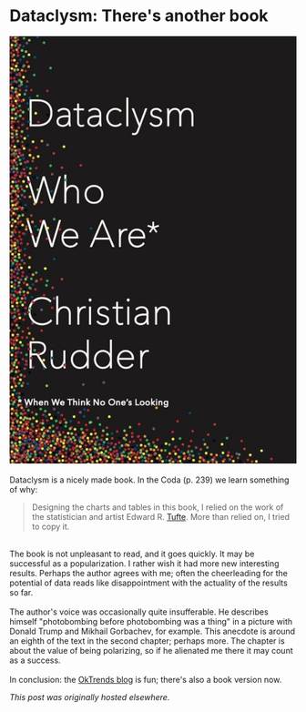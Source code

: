 # Dataclysm: There's another book

<div>
<a href="http://www.amazon.com/Dataclysm-When-Think-Ones-Looking/dp/0385347375"><img class="aligncenter size-medium wp-image-962" src="dataclysm.jpg" alt="dataclysm"></a><br>
<br>
Dataclysm is a nicely made book. In the Coda (p. 239) we learn something of why:<br>
<blockquote>Designing the charts and tables in this book, I relied on the work of the statistician and artist Edward R. <a href="http://www.edwardtufte.com/tufte/">Tufte</a>. More than relied on, I tried to copy it.</blockquote>
<br>
The book is not unpleasant to read, and it goes quickly. It may be successful as a popularization. I rather wish it had more new interesting results. Perhaps the author agrees with me; often the cheerleading for the potential of data reads like disappointment with the actuality of the results so far.<br>
<br>
The author's voice was occasionally quite insufferable. He describes himself "photobombing before photobombing was a thing" in a picture with Donald Trump and Mikhail Gorbachev, for example. This anecdote is around an eighth of the text in the second chapter; perhaps more. The chapter is about the value of being polarizing, so if he alienated me there it may count as a success.<br>
<br>
In conclusion: the <a href="http://blog.okcupid.com/">OkTrends blog</a> is fun; there's also a book version now.<br>
</div>


*This post was originally hosted elsewhere.*
